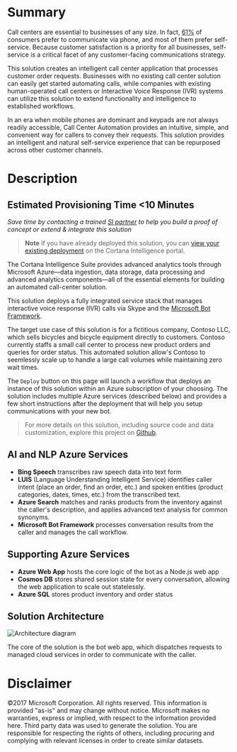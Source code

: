 # Summary
Call centers are essential to businesses of any size. In fact, [61%][1] of consumers prefer to communicate via phone, and most of them prefer self-service. Because customer satisfaction is a priority for all businesses, self-service is a critical facet of any customer-facing communications strategy.

This solution creates an intelligent call center application that processes customer order requests. Businesses with no existing call center solution can easily get started automating calls, while companies with existing human-operated call centers or Interactive Voice Response (IVR) systems can utilize this solution to extend functionality and intelligence to established workflows.

In an era when mobile phones are dominant and keypads are not always readily accessible, Call Center Automation provides an intuitive, simple, and convenient way for callers to convey their requests. This solution provides an intelligent and natural self-service experience that can be repurposed across other customer channels.

# Description
## Estimated Provisioning Time **<10 Minutes**
*Save time by contacting a trained [SI partner][3] to help you build a proof of concept or extend & integrate this solution*
> **Note** If you have already deployed this solution, you can [view your existing deployment][2] on the Cortana Intelligence portal.

The Cortana Intelligence Suite provides advanced analytics tools through Microsoft Azure—data ingestion, data storage, data processing and advanced analytics components—all of the essential elements for building an automated call-center solution.

This solution deploys a fully integrated service stack that manages interactive voice response (IVR) calls via Skype and the [Microsoft Bot Framework][5].

The target use case of this solution is for a fictitious company, Contoso LLC, which sells bicycles and bicycle equipment directly to customers. Contoso currently staffs a small call center to process new product orders and queries for order status. This automated solution allow's Contoso to seemlessly scale up to handle a large call volumes while maintaining zero wait times.

The `Deploy` button on this page will launch a workflow that deploys an instance of this solution within an Azure subscription of your choosing. The solution includes multiple Azure services (described below) and provides a few short instructions after the deployment that will help you setup communications with your new bot.

> For more details on this solution, including source code and data customization, explore this project on [Github][4].

## AI and NLP Azure Services
* **Bing Speech** transcribes raw speech data into text form
* **LUIS** (Language Understanding Intelligent Service) identifies caller intent (place an order, find an order, etc.) and spoken entities (product categories, dates, times, etc.) from the transcribed text.
* **Azure Search** matches and ranks products from the inventory against the caller's description, and applies advanced text analysis for common synonyms.
* **Microsoft Bot Framework** processes conversation results from the caller and manages the call workflow.

## Supporting Azure Services
* **Azure Web App** hosts the core logic of the bot as a Node.js web app
* **Cosmos DB** stores shared session state for every conversation, allowing the web application to scale out statelessly.
* **Azure SQL** stores product inventory and order status

## Solution Architecture
![Architecture diagram][IMG1]

The core of the solution is the bot web app, which dispatches requests to managed cloud services in order to communicate with the caller.

# Disclaimer
©2017 Microsoft Corporation. All rights reserved. This information is provided "as-is" and may change without notice. Microsoft makes no warranties, express or implied, with respect to the information provided here. Third party data was used to generate the solution. You are responsible for respecting the rights of others, including procuring and complying with relevant licenses in order to create similar datasets. 

[IMG1]: {PatternAssetBaseUrl}/arch.png
[1]: https://www.talkdesk.com/blog/10-customer-services-statistics-for-call-center-supervisors/
[2]: https://start.cortanaintelligence.com/Deployments?type=ciqs-call-center-automation
[3]: https://aka.ms/callcenter-sipartners
[4]: https://github.com/Azure/cortana-intelligence-call-center-solution
[5]: https://dev.botframework.com/